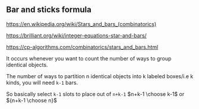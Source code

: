 
## Bar and sticks formula

https://en.wikipedia.org/wiki/Stars_and_bars_(combinatorics)

https://brilliant.org/wiki/integer-equations-star-and-bars/

https://cp-algorithms.com/combinatorics/stars_and_bars.html

It occurs whenever you want to count the number of ways to group identical objects.


The number of ways to partition n identical objects into k labeled boxes/i.e k kinds,
you will need `k-1` bars.

So basically select `k-1` slots to place out of `n+k-1` $n+k-1 \choose k-1$ or ${n+k-1 \choose n}$ 